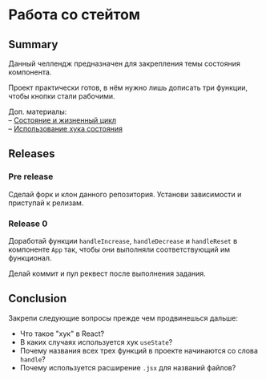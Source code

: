 # Работа со стейтом

## Summary 

Данный челлендж предназначен для закрепления темы состояния компонента.

Проект практически готов, в нём нужно лишь дописать три функции, чтобы кнопки стали рабочими.

Доп. материалы:  
– [Состояние и жизненный цикл](https://ru.reactjs.org/docs/state-and-lifecycle.html)  
– [Использование хука состояния](https://ru.reactjs.org/docs/hooks-state.html)

## Releases

### Pre release 

Сделай форк и клон данного репозитория. Установи зависимости и приступай к релизам.

### Release 0

Доработай функции `handleIncrease`, `handleDecrease` и `handleReset` в компоненте `App` так, чтобы они выполняли соответствующий им функционал.

Делай коммит и пул реквест после выполнения задания.

## Conclusion

Закрепи следующие вопросы прежде чем продвинешься дальше:

- Что такое "хук" в React?
- В каких случаях используется хук `useState`?
- Почему названия всех трех функций в проекте начинаются со слова `handle`?
- Почему используется расширение `.jsx` для названий файлов?
